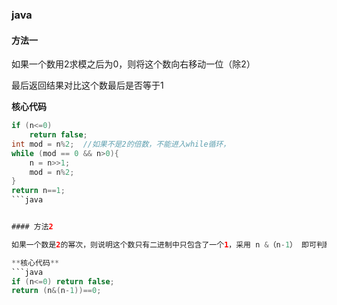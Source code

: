 ### java

#### 方法一 

如果一个数用2求模之后为0，则将这个数向右移动一位（除2）

最后返回结果对比这个数最后是否等于1

**核心代码**
```java
if (n<=0)
	return false;
int mod = n%2;  //如果不是2的倍数，不能进入while循环，
while (mod == 0 && n>0){
	n = n>>1;
	mod = n%2;
}
return n==1;
```java


#### 方法2

如果一个数是2的幂次，则说明这个数只有二进制中只包含了一个1，采用 n &（n-1） 即可判断出来是否是2的幂次

**核心代码**
```java
if (n<=0) return false;
return (n&(n-1))==0;
```